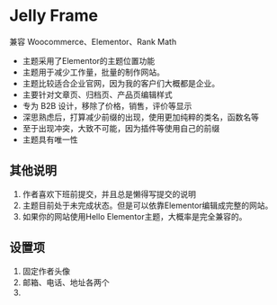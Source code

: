 # Jelly Frame

兼容 Woocommerce、Elementor、Rank Math

- 主题采用了Elementor的主题位置功能
- 主题用于减少工作量，批量的制作网站。
- 主题比较适合企业官网，因为我的客户们大概都是企业。
- 主要针对文章页、归档页、产品页编辑样式
- 专为 B2B 设计，移除了价格，销售，评价等显示
- 深思熟虑后，打算减少前缀的出现，使用更加纯粹的类名，函数名等
- 至于出现冲突，大致不可能，因为插件等使用自己的前缀
- 主题具有唯一性

## 其他说明

1. 作者喜欢下班前提交，并且总是懒得写提交的说明
2. 主题目前处于未完成状态。但是可以依靠Elementor编辑成完整的网站。
3. 如果你的网站使用Hello Elementor主题，大概率是完全兼容的。


## 设置项

1. 固定作者头像
2. 邮箱、电话、地址各两个
3. 